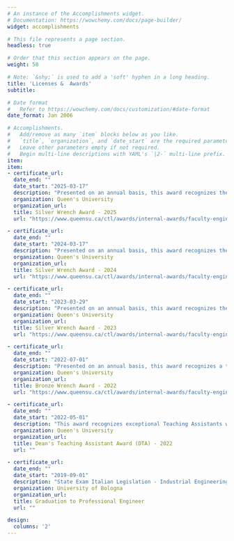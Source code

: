 ```yaml
---
# An instance of the Accomplishments widget.
# Documentation: https://wowchemy.com/docs/page-builder/
widget: accomplishments

# This file represents a page section.
headless: true

# Order that this section appears on the page.
weight: 50

# Note: `&shy;` is used to add a 'soft' hyphen in a long heading.
title: 'Licenses &  Awards'
subtitle:

# Date format
#   Refer to https://wowchemy.com/docs/customization/#date-format
date_format: Jan 2006

# Accomplishments.
#   Add/remove as many `item` blocks below as you like.
#   `title`, `organization`, and `date_start` are the required parameters.
#   Leave other parameters empty if not required.
#   Begin multi-line descriptions with YAML's `|2-` multi-line prefix.
item:
item:
- certificate_url:
  date_end: ""
  date_start: "2025-03-17"
  description: "Presented on an annual basis, this award recognizes the instructor who displays the most interest and enthusiasm towards the Queen's Mechanical and Materials Engineering program as voted by all years (2nd, 3rd and 4th )."
  organization: Queen's University
  organization_url:
  title: Silver Wrench Award - 2025
  url: "https://www.queensu.ca/ctl/awards/internal-awards/faculty-engineering-and-applied-science/mechanical-engineering-club"

- certificate_url:
  date_end: ""
  date_start: "2024-03-17"
  description: "Presented on an annual basis, this award recognizes the instructor who displays the most interest and enthusiasm towards the Queen's Mechanical and Materials Engineering program as voted by all years (2nd, 3rd and 4th )."
  organization: Queen's University
  organization_url:
  title: Silver Wrench Award - 2024
  url: "https://www.queensu.ca/ctl/awards/internal-awards/faculty-engineering-and-applied-science/mechanical-engineering-club"

- certificate_url:
  date_end: ""
  date_start: "2023-03-29"
  description: "Presented on an annual basis, this award recognizes the instructor who displays the most interest and enthusiasm towards the Queen's Mechanical and Materials Engineering program as voted by all years (2nd, 3rd and 4th )."
  organization: Queen's University
  organization_url:
  title: Silver Wrench Award - 2023
  url: "https://www.queensu.ca/ctl/awards/internal-awards/faculty-engineering-and-applied-science/mechanical-engineering-club"

- certificate_url:
  date_end: ""
  date_start: "2022-07-01"
  description: "Presented on an annual basis, this award recognizes a teaching assistant of Mechanical and Materials Engineering for their contribution to the undergraduate class as voted by all years (2nd, 3rd and 4th )."
  organization: Queen's University
  organization_url:
  title: Bronze Wrench Award - 2022
  url: "https://www.queensu.ca/ctl/awards/internal-awards/faculty-engineering-and-applied-science/mechanical-engineering-club"

- certificate_url:
  date_end: ""
  date_start: "2022-05-01"
  description: "This award recognizes exceptional Teaching Assistants who have been nominated by their departments."
  organization: Queen's University
  organization_url:
  title: Dean's Teaching Assistant Award (DTA) - 2022
  url: ""

- certificate_url:
  date_end: ""
  date_start: "2019-09-01"
  description: "State Exam Italian Legislation - Industrial Engineering"
  organization: University of Bologna
  organization_url:
  title: Graduation to Professional Engineer
  url: ""

design:
  columns: '2'
---
```

